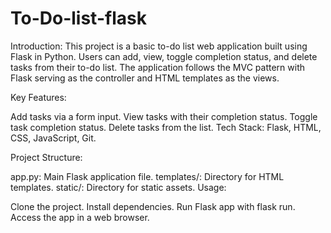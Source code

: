 # To-Do-list-flask
Introduction:
This project is a basic to-do list web application built using Flask in Python. Users can add, view, toggle completion status, and delete tasks from their to-do list. The application follows the MVC pattern with Flask serving as the controller and HTML templates as the views.

Key Features:

Add tasks via a form input.
View tasks with their completion status.
Toggle task completion status.
Delete tasks from the list.
Tech Stack:
Flask, HTML, CSS, JavaScript, Git.

Project Structure:

app.py: Main Flask application file.
templates/: Directory for HTML templates.
static/: Directory for static assets.
Usage:

Clone the project.
Install dependencies.
Run Flask app with flask run.
Access the app in a web browser.
